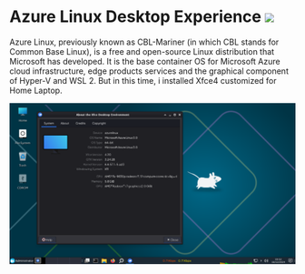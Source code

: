 # Azure Linux Desktop Experience <img src="https://upload.wikimedia.org/wikipedia/commons/9/99/Wayland_Logo.svg" height=28px wehight=28px />

Azure Linux, previously known as CBL-Mariner (in which CBL stands for Common Base Linux), is a free and open-source Linux distribution that Microsoft has developed. It is the base container OS for Microsoft Azure cloud infrastructure, edge products services and the graphical component of Hyper-V and WSL 2. But in this time, i installed Xfce4 customized for Home Laptop.

![](img1.png)

